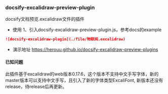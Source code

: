 
### docsify-excalidraw-preview-plugin

docsify文档预览.excalidraw文件的插件


* 使用
1、引入docsify-excalidraw-preview-plugin.js，参考docs的example
  
```markdown
![docsify-excalidraw-plugin](./file/物联网.excalidraw)
```

* 演示地址
https://herouu.github.io/docsify-excalidraw-preview-plugins

#### 已知问题

此插件基于excalidraw的web版本0.17.6，这个版本不支持中文手写字体，新的master版本可以支持中文手写，且引入了新的字体类型ExcaliFont,
新版本还没有release，待release后再更新。


